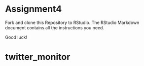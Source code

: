 # Assignment4

Fork and clone this Repository to RStudio. The RStudio Markdown document contains all the instructions you need.

Good luck!
# twitter_monitor
